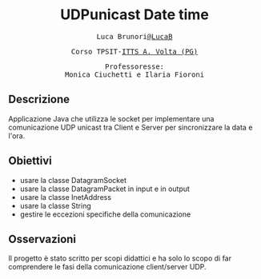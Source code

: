 <h1 align="center">UDPunicast Date time</h1>
<p align="center" style="font-family: monospace">Luca Brunori<a href="https://github.com/LucaBrunori">@LucaB</a></p>
<p align="center" style="font-family: monospace">Corso TPSIT-<a href="https://www.avoltapg.edu.it/">ITTS A. Volta (PG)</a></p>
<p align="center" style="font-family: monospace">Professoresse: <br> Monica Ciuchetti e Ilaria Fioroni</p>

## Descrizione
Applicazione Java che utilizza le socket per implementare una comunicazione UDP unicast tra Client e Server per sincronizzare la data e l'ora.

## Obiettivi
- usare la classe DatagramSocket
- usare la classe DatagramPacket in input e in output
- usare la classe InetAddress
- usare la classe String
- gestire le eccezioni specifiche della comunicazione

## Osservazioni
Il progetto è stato scritto per scopi didattici e ha solo lo scopo di far comprendere le fasi della comunicazione client/server UDP.
